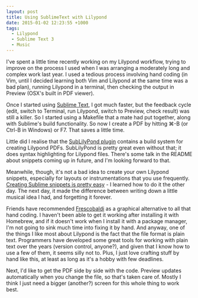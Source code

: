 ```yaml
---
layout: post
title: Using SublimeText with Lilypond
date: 2015-01-02 12:23:55 +1000
tags:
  - Lilypond
  - Sublime Text 3
  - Music
---
```

I've spent a little time recently working on my Lilypond workflow, trying to improve on the process I used when I was arranging a moderately long and complex work last year. I used a tedious process involving hand coding (in Vim, until I decided learning both Vim and Lilypond at the same time was a bad plan), running Lilypond in a terminal, then checking the output in Preview (OSX's built in PDF viewer).

Once I started using [Sublime Text](http://www.sublimetext.com/), I got much faster, but the feedback cycle (edit, switch to Terminal, run Lilypond, switch to Preview, check result) was still a killer. So I started using a Makefile that a mate had put together, along with Sublime's build functionality. So now I create a PDF by hitting &#8984;-B (or Ctrl-B in Windows) or F7. That saves a little time.

Little did I realise that the [SubLilyPond plugin](https://github.com/yrammos/SubLilyPond) contains a build system for creating Lilypond PDFs. SubLilyPond is pretty great even without that; it does syntax highlighting for Lilypond files. There's some talk in the README about snippets coming up in future, and I'm looking forward to that.

Meanwhile, though, it's not a bad idea to create your own Lilypond snippets, especially for layouts or instrumentations that you use frequently. [Creating Sublime snippets is pretty easy](http://docs.sublimetext.info/en/latest/extensibility/snippets.html) - I learned how to do it the other day. The next day, it made the difference between writing down a little musical idea I had, and forgetting it forever.

Friends have recommended [Frescobaldi](http://www.frescobaldi.org/index.html) as a graphical alternative to all that hand coding. I haven't been able to get it working after installing it with Homebrew, and if it doesn't work when I install it with a package manager, I'm not going to sink much time into fixing it by hand. And anyway, one of the things I like most about Lilypond is the fact that the file format is plain text. Programmers have developed some great tools for working with plain text over the years (version control, anyone?), and given that I know how to use a few of them, it seems silly not to. Plus, I just love crafting stuff by hand like this, at least as long as it's a hobby with few deadlines.

Next, I'd like to get the PDF side by side with the code. Preview updates automatically when you change the file, so that's taken care of. Mostly I think I just need a bigger (another?) screen for this whole thing to work best.